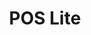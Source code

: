 ---
layout: post
title: "POS Lite"
description: "Bookkeeping app for small & medium scale businesses"
image: "elucidata-branding/hero.png"
tags: [branding]

partials:
  
  - name    : section-image-full-width
    image   : pos-lite/pos-lite-hero.png
    alt     : full-width-image

  - name    : section-content
    columns :
        - column      : col-md-8 col-sm-12
          heading     : About
          description : |
            POS Lite is a complete account management app, built for small and medium scale businesses. This app caters to almost all your business needs so you can easily replace it with your physical Bahi Khata/Khata Book/Len den or Ledger.  It is 100% Safe, Secure and reliable, completely free and works offline. So you don’t have to worry about losing your sales data or internet connectivity.
          website     : https://play.google.com/store/apps/details?id=com.skyinnolabs.poslite&hl=en_US
  - name    : section-quote
    class   : bg_gray text-center
    columns :
        - column      : col-md-6 col-12 mx-auto
          quote       : |
            So far the feedback from the users have been good. And there are already more than 100+ active users. 
          description : |
            A detailed case study is coming out soon. Still want to have a look? 
          link        : mailto:niranjangupta.jun3@gmail.com
          link-text   : Get in touch

---